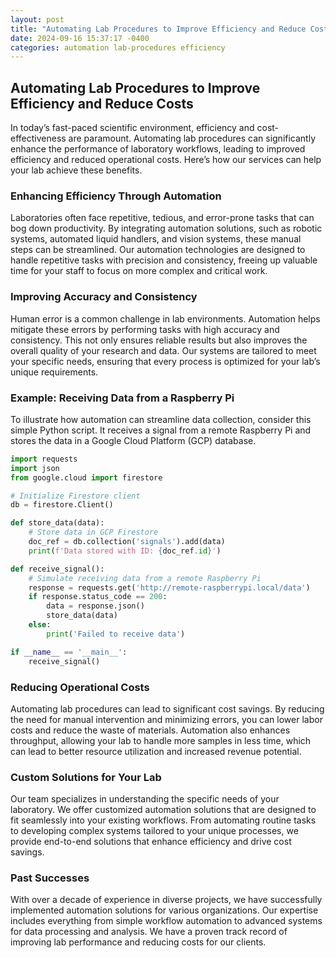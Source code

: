 ```yaml
---
layout: post
title: "Automating Lab Procedures to Improve Efficiency and Reduce Costs"
date: 2024-09-16 15:37:17 -0400
categories: automation lab-procedures efficiency
---
```


## Automating Lab Procedures to Improve Efficiency and Reduce Costs

In today’s fast-paced scientific environment, efficiency and cost-effectiveness are paramount. Automating lab procedures can significantly enhance the performance of laboratory workflows, leading to improved efficiency and reduced operational costs. Here’s how our services can help your lab achieve these benefits.

### Enhancing Efficiency Through Automation

Laboratories often face repetitive, tedious, and error-prone tasks that can bog down productivity. By integrating automation solutions, such as robotic systems, automated liquid handlers, and vision systems, these manual steps can be streamlined. Our automation technologies are designed to handle repetitive tasks with precision and consistency, freeing up valuable time for your staff to focus on more complex and critical work.

### Improving Accuracy and Consistency

Human error is a common challenge in lab environments. Automation helps mitigate these errors by performing tasks with high accuracy and consistency. This not only ensures reliable results but also improves the overall quality of your research and data. Our systems are tailored to meet your specific needs, ensuring that every process is optimized for your lab’s unique requirements.

### Example: Receiving Data from a Raspberry Pi
To illustrate how automation can streamline
 data collection, consider this simple Python script. It receives a signal from a remote Raspberry Pi and stores the data in a Google Cloud Platform (GCP) database. 

```python
import requests
import json
from google.cloud import firestore

# Initialize Firestore client
db = firestore.Client()

def store_data(data):
    # Store data in GCP Firestore
    doc_ref = db.collection('signals').add(data)
    print(f'Data stored with ID: {doc_ref.id}')

def receive_signal():
    # Simulate receiving data from a remote Raspberry Pi
    response = requests.get('http://remote-raspberrypi.local/data')
    if response.status_code == 200:
        data = response.json()
        store_data(data)
    else:
        print('Failed to receive data')

if __name__ == '__main__':
    receive_signal()
```

### Reducing Operational Costs

Automating lab procedures can lead to significant cost savings. By reducing the need for manual intervention and minimizing errors, you can lower labor costs and reduce the waste of materials. Automation also enhances throughput, allowing your lab to handle more samples in less time, which can lead to better resource utilization and increased revenue potential.

### Custom Solutions for Your Lab

Our team specializes in understanding the specific needs of your laboratory. We offer customized automation solutions that are designed to fit seamlessly into your existing workflows. From automating routine tasks to developing complex systems tailored to your unique processes, we provide end-to-end solutions that enhance efficiency and drive cost savings.

### Past Successes

With over a decade of experience in diverse projects, we have successfully implemented automation solutions for various organizations. Our expertise includes everything from simple workflow automation to advanced systems for data processing and analysis. We have a proven track record of improving lab performance and reducing costs for our clients.



